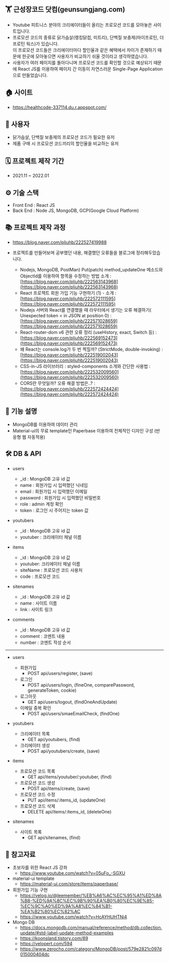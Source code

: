 ## 🏋️‍ 근성장코드 닷컴(geunsungjang.com)
- Youtube 피트니스 분야의 크리에이터들이 올리는 프로모션 코드를 모아놓은 사이트입니다.
- 프로모션 코드의 종류로 닭가슴살(랭킹닭컴, 미트리), 단백질 보충제(마이프로틴, 더 프로틴 웍스)가 있습니다.
  <br>이 프로모션 코드들은 크리에이터마다 할인율과 같은 혜택에서 차이가 존재하기 때문에 한곳에 모아놓으면 사용자가 비교하기 쉬울 것이라고 생각하였습니다.
- 사용자가 여러 페이지를 돌아다니며 프로모션 코드를 확인할 것으로 예상되기 때문에 React JS를 이용하여 페이지 간 이동이 자연스러운 Single-Page Application으로 만들었습니다.

## 🏠 사이트
- https://healthcode-337114.du.r.appspot.com/

## 👥 사용자
- 닭가슴살, 단백질 보충제의 프로모션 코드가 필요한 유저
- 제품 구매 시 프로모션 코드끼리의 할인율을 비교하는 유저

## 🗓️ 프로젝트 제작 기간
- 2021.11 ~ 2022.01

## ⚙️ 기술 스택
- Front End : React JS
- Back End : Node JS, MongoDB, GCP(Google Cloud Platform)

## 📚 프로젝트 제작 과정
- https://blog.naver.com/pliuhb/222527419988

- 프로젝트를 만들어보며 공부했던 내용, 해결했던 오류들을 블로그에 정리해두었습니다.
    - Nodejs, MongoDB, PostMan) Put(patch) method_updateOne 메소드와 ObjectId를 이용하여 항목을 수정하는 방법 소개 : [https://blog.naver.com/pliuhb/222563143968](https://blog.naver.com/pliuhb/222563143968)
    - React 프로젝트 회원 가입 기능 구현하기 (1) - 소개 : [https://blog.naver.com/pliuhb/222572111595](https://blog.naver.com/pliuhb/222572111595)
    - Nodejs 서버와 React를 연결했을 때 라우터에서 생기는 오류 해결하기(
    Unexpected token < in JSON at position 0) : [https://blog.naver.com/pliuhb/222571028659](https://blog.naver.com/pliuhb/222571028659)
    - React-router-dom v6 관련 오류 정리 (useHistory, exact, Switch 등) : [https://blog.naver.com/pliuhb/222569152473](https://blog.naver.com/pliuhb/222569152473)
    - 왜 React는 console.log가 두 번 찍힐까? (StrictMode, double-invoking) : [https://blog.naver.com/pliuhb/222519002043](https://blog.naver.com/pliuhb/222519002043)
    - CSS-in-JS 라이브러리 : styled-components 소개와 간단한 사용법 : [https://blog.naver.com/pliuhb/222532009560](https://blog.naver.com/pliuhb/222532009560)
    - CORS란 무엇일까? 오류 해결 방법은..? : 
    [https://blog.naver.com/pliuhb/222572424424](https://blog.naver.com/pliuhb/222572424424)

## 📑 기능 설명
- MongoDB를 이용하여 데이터 관리
- Material-ui의 무료 template인 Paperbase 이용하여 전체적인 디자인 구성 (반응형 웹 자동적용)

## 🛠️ DB & API
- users
  - _id : MongoDB 고유 id 값
  - name : 회원가입 시 입력했던 닉네임
  - email : 회원가입 시 입력했던 이메일
  - password : 회원가입 시 입력했던 비밀번호
  - role : admin 계정 확인
  - token : 로그인 시 주어지는 token 값

- youtubers
  - _id : MongoDB 고유 id 값
  - youtuber : 크리에이터 채널 이름

- items
  - _id : MongoDB 고유 id 값
  - youtuber: 크리에이터 채널 이름
  - siteName : 프로모션 코드 사용처
  - code : 프로모션 코드

- sitenames
  - _id : MongoDB 고유 id 값
  - name : 사이트 이름
  - link : 사이트 링크

- comments
  - _id : MongoDB 고유 id 값
  - comment : 코멘트 내용
  - number : 코멘트 작성 순서
* * *

- users
  - 회원가입
    - POST api/users/register, (save)
  - 로그인
    - POST api/users/login, (fineOne, comparePassword, generateToken, cookie)
  - 로그아웃
    - GET api/users/logout, (findOneAndUpdate)
  - 이메일 중복 확인
    - POST api/users/smaeEmailCheck, (findOne)

- youtubers
  - 크리에이터 목록
    - GET api/youtubers, (find)
  - 크리에이터 생성
    - POST api/youtubers/create, (save)

- items
  - 프로모션 코드 목록
    - GET api/items/youtuber/:youtuber, (find)
  - 프로모션 코드 생성
    - POST api/items/create, (save)
  - 프로모션 코드 수정
    - PUT api/items/:items_id, (updateOne)
  - 프로모션 코드 삭제
    - DELETE api/items/:items_id, (deleteOne)

- sitenames
  - 사이트 목록
    - GET api/sitenames, (find)

## 📝 참고자료
- 초보자를 위한 React JS 강좌
  - https://www.youtube.com/watch?v=05uFo_-SGXU
- material-ui template
  - https://material-ui.com/store/items/paperbase/
- 회원가입 기능 구현
  - https://velog.io/@leemember/%EB%A6%AC%EC%95%A1%ED%8A%B8-%ED%9A%8C%EC%9B%90%EA%B0%80%EC%9E%85-%EC%9C%A0%ED%9A%A8%EC%84%B1-%EA%B2%80%EC%82%AC
  - https://www.youtube.com/watch?v=HcAYHUHTNi4
- Mongo DB
  - https://docs.mongodb.com/manual/reference/method/db.collection.update/#std-label-update-method-examples
  - https://koonsland.tistory.com/89
  - https://velopert.com/594
  - https://www.zerocho.com/category/MongoDB/post/579e2821c097d015000404dc
